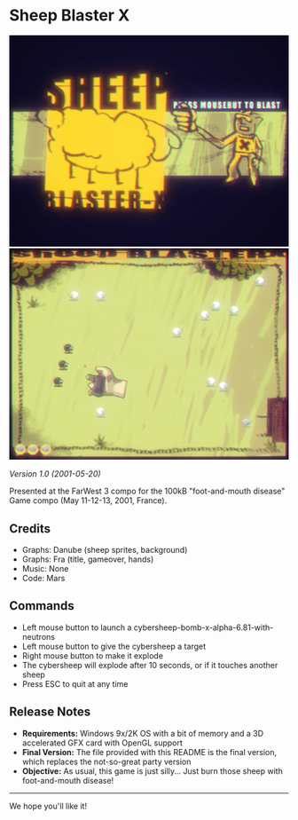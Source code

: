 # Sheep Blaster X

![](img/sb-000.png) ![](img/sb-001.png)

_Version 1.0 (2001-05-20)_

Presented at the FarWest 3 compo for the 100kB "foot-and-mouth disease" Game compo (May 11-12-13, 2001, France).

## Credits

- Graphs: Danube (sheep sprites, background)
- Graphs: Fra (title, gameover, hands)
- Music: None
- Code: Mars

## Commands

- Left mouse button to launch a cybersheep-bomb-x-alpha-6.81-with-neutrons
- Left mouse button to give the cybersheep a target
- Right mouse button to make it explode
- The cybersheep will explode after 10 seconds, or if it touches another sheep
- Press ESC to quit at any time

## Release Notes

- **Requirements:** Windows 9x/2K OS with a bit of memory and a 3D accelerated GFX card with OpenGL support
- **Final Version:** The file provided with this README is the final version, which replaces the not-so-great party version
- **Objective:** As usual, this game is just silly... Just burn those sheep with foot-and-mouth disease!

---

We hope you'll like it!
